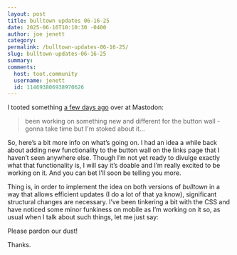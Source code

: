```yaml
---
layout: post
title: bulltown updates 06-16-25
date: 2025-06-16T10:10:30 -0400
author: joe jenett
category: 
permalink: /bulltown-updates-06-16-25/
slug: bulltown-updates-06-16-25
summary: 
comments:
  host: toot.community
  username: jenett
  id: 114693806938970626
---
```

<p>
I tooted something <a title="joe jenett |  toot.community" href="https://toot.community/@jenett/114682098301426244">a few days ago</a>  over at Mastodon:
</p>
<blockquote>
<p>
been working on something new and different for the button wall - gonna take time but I'm stoked about it...
</p>
</blockquote>
<p>
So, here’s a bit more info on what’s going on. I had an idea a while back about adding new functionality to the button wall on the links page that I haven’t seen anywhere else. Though I’m not yet ready to divulge exactly what that functionality is, I will say it’s doable and I’m really excited to be working on it. And you can bet I’ll soon be telling you more.
</p>
<p>

</p>
<p>
Thing is, in order to implement the idea on both versions of <em>bulltown</em> in a way that allows efficient updates (I do a lot of that ya know), significant structural changes are necessary. I’ve been tinkering a bit with the CSS and have noticed some minor funkiness on mobile as I’m working on it so, as usual when I talk about such things, let me just say:
</p>
<p class="bigdeal">
Please pardon our dust!
</p>
<p>Thanks.</p>

<a href="https://brid.gy/publish/mastodon"></a>